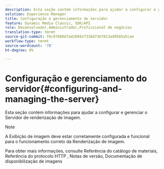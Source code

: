 ```yaml
---
description: Esta seção contém informações para ajudar a configurar e gerenciar o Servidor de renderização de imagem.
solution: Experience Manager
title: Configuração e gerenciamento do servidor
feature: Dynamic Media Classic, SDK/API
role: Desenvolvedor,Administrador,Profissional de negócios
translation-type: tm+mt
source-git-commit: f6c97606d7a4209427316d7367013ad9585a5cae
workflow-type: tm+mt
source-wordcount: '78'
ht-degree: 0%

---
```



# Configuração e gerenciamento do servidor{#configuring-and-managing-the-server}

Esta seção contém informações para ajudar a configurar e gerenciar o Servidor de renderização de imagem.

>[!NOTE]
>
>A Exibição de imagem deve estar corretamente configurada e funcional para o funcionamento correto da Renderização de imagem.

Para obter mais informações, consulte Referência do catálogo de materiais, Referência do protocolo HTTP , Notas de versão, Documentação de disponibilização de imagens

